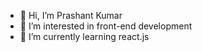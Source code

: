 - 👋 Hi, I’m Prashant Kumar
- 👀 I’m interested in front-end development
- 🌱 I’m currently learning react.js


<!---
prashantkumarpro/prashantkumarpro is a ✨ special ✨ repository because its `README.md` (this file) appears on your GitHub profile.
You can click the Preview link to take a look at your changes.
--->
